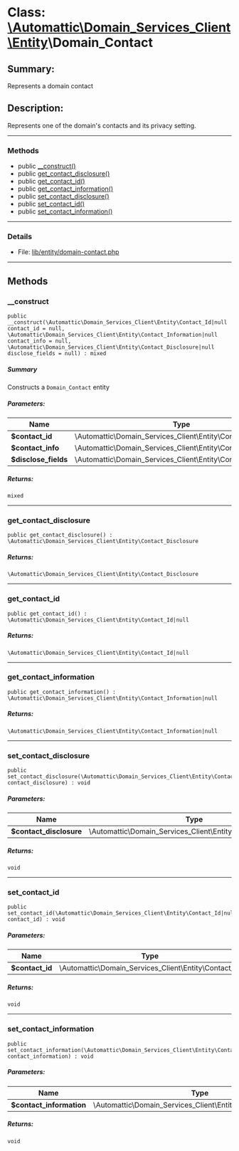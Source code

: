 # Class: [\Automattic](../namespaces/automattic.md)[\Domain_Services_Client](../namespaces/automattic-domain-services-client.md)[\Entity](../namespaces/automattic-domain-services-client-entity.md)\Domain_Contact

## Summary:

Represents a domain contact

## Description:

Represents one of the domain's contacts and its privacy setting.


---

### Methods

* public [__construct()](#method___construct)
* public [get_contact_disclosure()](#method_get_contact_disclosure)
* public [get_contact_id()](#method_get_contact_id)
* public [get_contact_information()](#method_get_contact_information)
* public [set_contact_disclosure()](#method_set_contact_disclosure)
* public [set_contact_id()](#method_set_contact_id)
* public [set_contact_information()](#method_set_contact_information)

---

### Details

* File: [lib/entity/domain-contact.php](../../lib/entity/domain-contact.php)

---

## Methods

<a id="method___construct"></a>
### __construct

```
public __construct(\Automattic\Domain_Services_Client\Entity\Contact_Id|null  contact_id = null, \Automattic\Domain_Services_Client\Entity\Contact_Information|null  contact_info = null, \Automattic\Domain_Services_Client\Entity\Contact_Disclosure|null  disclose_fields = null) : mixed
```

##### Summary

Constructs a `Domain_Contact` entity

##### Parameters:

| Name | Type | Default |
|------|------|---------|
| **$contact_id** | \Automattic\Domain_Services_Client\Entity\Contact_Id|null | null |
| **$contact_info** | \Automattic\Domain_Services_Client\Entity\Contact_Information|null | null |
| **$disclose_fields** | \Automattic\Domain_Services_Client\Entity\Contact_Disclosure|null | null |

##### Returns:

```
mixed
```

---

<a id="method_get_contact_disclosure"></a>
### get_contact_disclosure

```
public get_contact_disclosure() : \Automattic\Domain_Services_Client\Entity\Contact_Disclosure
```

##### Returns:

```
\Automattic\Domain_Services_Client\Entity\Contact_Disclosure
```

---

<a id="method_get_contact_id"></a>
### get_contact_id

```
public get_contact_id() : \Automattic\Domain_Services_Client\Entity\Contact_Id|null
```

##### Returns:

```
\Automattic\Domain_Services_Client\Entity\Contact_Id|null
```

---

<a id="method_get_contact_information"></a>
### get_contact_information

```
public get_contact_information() : \Automattic\Domain_Services_Client\Entity\Contact_Information|null
```

##### Returns:

```
\Automattic\Domain_Services_Client\Entity\Contact_Information|null
```

---

<a id="method_set_contact_disclosure"></a>
### set_contact_disclosure

```
public set_contact_disclosure(\Automattic\Domain_Services_Client\Entity\Contact_Disclosure  contact_disclosure) : void
```

##### Parameters:

| Name | Type | Default |
|------|------|---------|
| **$contact_disclosure** | \Automattic\Domain_Services_Client\Entity\Contact_Disclosure |  |

##### Returns:

```
void
```

---

<a id="method_set_contact_id"></a>
### set_contact_id

```
public set_contact_id(\Automattic\Domain_Services_Client\Entity\Contact_Id|null  contact_id) : void
```

##### Parameters:

| Name | Type | Default |
|------|------|---------|
| **$contact_id** | \Automattic\Domain_Services_Client\Entity\Contact_Id|null |  |

##### Returns:

```
void
```

---

<a id="method_set_contact_information"></a>
### set_contact_information

```
public set_contact_information(\Automattic\Domain_Services_Client\Entity\Contact_Information|null  contact_information) : void
```

##### Parameters:

| Name | Type | Default |
|------|------|---------|
| **$contact_information** | \Automattic\Domain_Services_Client\Entity\Contact_Information|null |  |

##### Returns:

```
void
```
